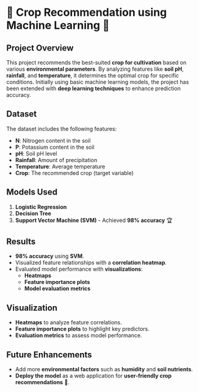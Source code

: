 # 🌾 Crop Recommendation using Machine Learning 🌾

## **Project Overview**

This project recommends the best-suited **crop for cultivation** based on various **environmental parameters**. By analyzing features like **soil pH**, **rainfall**, and **temperature**, it determines the optimal crop for specific conditions. Initially using basic machine learning models, the project has been extended with **deep learning techniques** to enhance prediction accuracy.

## **Dataset**

The dataset includes the following features:

- **N**: Nitrogen content in the soil
- **P**: Potassium content in the soil
- **pH**: Soil pH level
- **Rainfall**: Amount of precipitation
- **Temperature**: Average temperature
- **Crop**: The recommended crop (target variable)

## **Models Used**

1. **Logistic Regression**
2. **Decision Tree**
3. **Support Vector Machine (SVM)** - Achieved **98% accuracy** 🏆


## **Results**

- **98% accuracy** using **SVM**.
- Visualized feature relationships with a **correlation heatmap**.
- Evaluated model performance with **visualizations**:
   - **Heatmaps**
   - **Feature importance plots**
   - **Model evaluation metrics**

## **Visualization**

- **Heatmaps** to analyze feature correlations.
- **Feature importance plots** to highlight key predictors.
- **Evaluation metrics** to assess model performance.

## **Future Enhancements**

- Add more **environmental factors** such as **humidity** and **soil nutrients**.
- **Deploy the model** as a web application for **user-friendly crop recommendations** 🌱.

